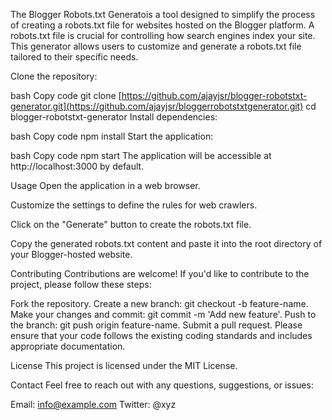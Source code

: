 The Blogger Robots.txt Generatois a tool designed to simplify the process of creating a robots.txt file for websites hosted on the Blogger platform. A robots.txt file is crucial for controlling how search engines index your site. This generator allows users to customize and generate a robots.txt file tailored to their specific needs.


Clone the repository:

bash
Copy code
git clone [https://github.com/ajayjsr/blogger-robotstxt-generator.git](https://github.com/ajayjsr/bloggerrobotstxtgenerator.git)
cd blogger-robotstxt-generator
Install dependencies:

bash
Copy code
npm install
Start the application:

bash
Copy code
npm start
The application will be accessible at http://localhost:3000 by default.

Usage
Open the application in a web browser.

Customize the settings to define the rules for web crawlers.

Click on the "Generate" button to create the robots.txt file.

Copy the generated robots.txt content and paste it into the root directory of your Blogger-hosted website.

Contributing
Contributions are welcome! If you'd like to contribute to the project, please follow these steps:

Fork the repository.
Create a new branch: git checkout -b feature-name.
Make your changes and commit: git commit -m 'Add new feature'.
Push to the branch: git push origin feature-name.
Submit a pull request.
Please ensure that your code follows the existing coding standards and includes appropriate documentation.

License
This project is licensed under the MIT License.

Contact
Feel free to reach out with any questions, suggestions, or issues:

Email: info@example.com
Twitter: @xyz
